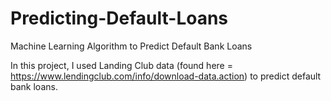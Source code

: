 # Predicting-Default-Loans
Machine Learning Algorithm to Predict Default Bank Loans

In this project, I used Landing Club data (found here = https://www.lendingclub.com/info/download-data.action) to 
predict default bank loans.
